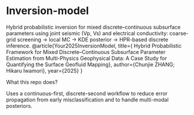 # Inversion-model
Hybrid probabilistic inversion for mixed discrete–continuous subsurface parameters using joint seismic (Vp, Vs) and electrical conductivity:
coarse-grid screening → local MC → KDE posterior → HPR-based discrete inference.
@article{Your2025InversionModel,
  title={ Hybrid Probabilistic Framework for Mixed Discrete–Continuous Subsurface Parameter Estimation from Multi-Physics Geophysical Data: A Case Study for
 Quantifying the Surface Geofluid Mapping},
  author={Chunjie ZHANG; Hikaru Iwamori},
  year={2025}
}

What this repo does?

Uses a continuous-first, discrete-second workflow to reduce error propagation from early misclassification and to handle multi-modal posteriors.

